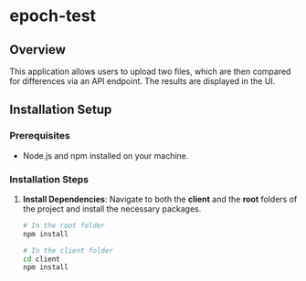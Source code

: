 # epoch-test

## Overview
This application allows users to upload two files, which are then compared for differences via an API endpoint. The results are displayed in the UI.

## Installation Setup

### Prerequisites
- Node.js and npm installed on your machine.

### Installation Steps

1. **Install Dependencies**:
   Navigate to both the **client** and the **root** folders of the project and install the necessary packages.

   ```bash
   # In the root folder
   npm install

   # In the client folder
   cd client
   npm install
